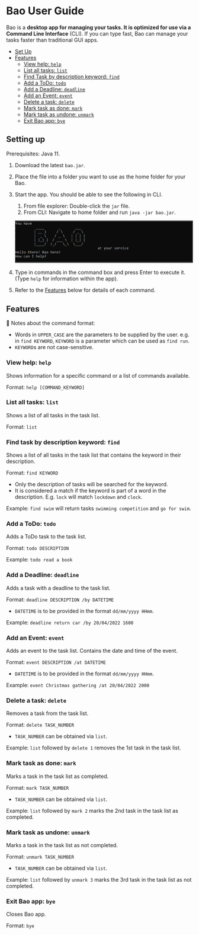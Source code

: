 # Bao User Guide

Bao is a **desktop app for managing your tasks. It is optimized for use via a Command Line Interface** (CLI). If you can
type fast, Bao can manage your tasks faster than traditional GUI apps.

- [Set Up](#setting-up)
- [Features](#features)
    - [View help: `help`](#viewing-help-help)
    - [List all tasks: `list`](#list-all-tasks-list)
    - [Find Task by description keyword: `find`](#find-task-by-description-keyword-find)
    - [Add a ToDo: `todo`](#add-a-todo-todo)
    - [Add a Deadline: `deadline`](#add-a-deadline-deadline)
    - [Add an Event: `event`](#add-an-event-event)
    - [Delete a task: `delete`](#delete-a-task-delete)
    - [Mark task as done: `mark`](#mark-task-as-done-mark)
    - [Mark task as undone: `unmark`](#mark-task-as-undone-unmark)
    - [Exit Bao app: `bye`](#exit-bao-app-bye)

## Setting up

Prerequisites: Java 11.

1. Download the latest `bao.jar`.
2. Place the file into a folder you want to use as the home folder for your Bao.
3. Start the app. You should be able to see the following in CLI.
    1. From file explorer: Double-click the `jar` file.
    2. From CLI: Navigate to home folder and run `java -jar bao.jar`.

   ![img.png](../img.png)
4. Type in commands in the command box and press Enter to execute it. (Type `help` for information within the app).
5. Refer to the [Features](#features) below for details of each command.

## Features

:memo: Notes about the command format:
- Words in `UPPER_CASE` are the parameters to be supplied by the user.
  e.g. in `find KEYWORD`, `KEYWORD` is a parameter which can be used as `find run`.
- `KEYWORD`s are not case-sensitive.

### View help: `help`
Shows information for a specific command or a list of commands available.

Format: `help [COMMAND_KEYWORD]`

### List all tasks: `list`
Shows a list of all tasks in the task list.

Format: `list`

### Find task by description keyword: `find`
Shows a list of all tasks in the task list that contains the keyword in their description.

Format: `find KEYWORD`
- Only the description of tasks will be searched for the keyword.
- It is considered a match if the keyword is part of a word in the description. E.g. `lock` will match `lockdown` and `clock`.

Example:
`find swim` will return tasks `swimming competition` and `go for swim`.

### Add a ToDo: `todo`
Adds a ToDo task to the task list.

Format: `todo DESCRIPTION`

Example:
`todo read a book`

### Add a Deadline: `deadline`
Adds a task with a deadline to the task list.

Format: `deadline DESCRIPTION /by DATETIME`
- `DATETIME` is to be provided in the format `dd/mm/yyyy HHmm`.

Example:
`deadline return car /by 20/04/2022 1600`

### Add an Event: `event`
Adds an event to the task list. Contains the date and time of the event.

Format: `event DESCRIPTION /at DATETIME`
- `DATETIME` is to be provided in the format `dd/mm/yyyy HHmm`.

Example:
`event Christmas gathering /at 20/04/2022 2000
`
### Delete a task: `delete`
Removes a task from the task list.

Format: `delete TASK_NUMBER`
- `TASK_NUMBER` can be obtained via `list`.

Example:
`list` followed by `delete 1` removes the 1st task in the task list.

### Mark task as done: `mark`
Marks a task in the task list as completed.

Format: `mark TASK_NUMBER`
- `TASK_NUMBER` can be obtained via `list`.

Example:
`list` followed by `mark 2` marks the 2nd task in the task list as completed.

### Mark task as undone: `unmark`
Marks a task in the task list as not completed.

Format: `unmark TASK_NUMBER`
- `TASK_NUMBER` can be obtained via `list`.

Example:
`list` followed by `unmark 3` marks the 3rd task in the task list as not completed.

### Exit Bao app: `bye`
Closes Bao app.

Format: `bye`
